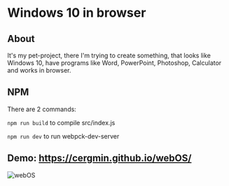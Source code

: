 # Windows 10 in browser

## About
It's my pet-project, there I'm trying to create something, that looks like Windows 10, 
have programs like Word, PowerPoint, Photoshop, Calculator and works in browser.

## NPM
There are 2 commands:

``` npm run build ``` to compile src/index.js

``` npm run dev ``` to run webpck-dev-server




## Demo: https://cergmin.github.io/webOS/
![webOS](https://i.imgur.com/BnbGsog.png)
